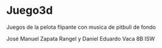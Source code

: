 # Juego3d
Juegos de la pelota flipante con musica de pitbull de fondo

José Manuel Zapata Rangel y Daniel Eduardo Vaca 8B ISW
